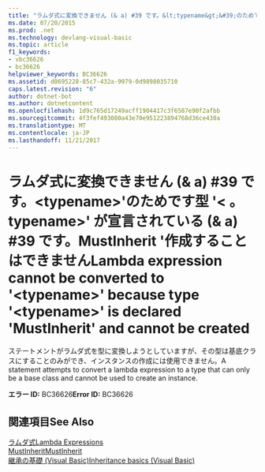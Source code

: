 ```yaml
---
title: "ラムダ式に変換できません (& a) #39 です。&lt;typename&gt;&#39;のためです型 &#39;&lt; 。typename&gt;&#39; が宣言されている (& a) #39 です。MustInherit &#39;作成することはできません"
ms.date: 07/20/2015
ms.prod: .net
ms.technology: devlang-visual-basic
ms.topic: article
f1_keywords:
- vbc36626
- bc36626
helpviewer_keywords: BC36626
ms.assetid: d8695228-85c7-432a-9979-0d9898035710
caps.latest.revision: "6"
author: dotnet-bot
ms.author: dotnetcontent
ms.openlocfilehash: 1d9c765d17249acff1904417c3f6587e90f2afbb
ms.sourcegitcommit: 4f3fef493080a43e70e951223894768d36ce430a
ms.translationtype: MT
ms.contentlocale: ja-JP
ms.lasthandoff: 11/21/2017
---
```

# <a name="lambda-expression-cannot-be-converted-to-39lttypenamegt39-because-type-39lttypenamegt39-is-declared-39mustinherit39-and-cannot-be-created"></a><span data-ttu-id="7c8c2-102">ラムダ式に変換できません (& a) #39 です。&lt;typename&gt;&#39;のためです型 &#39;&lt; 。typename&gt;&#39; が宣言されている (& a) #39 です。MustInherit &#39;作成することはできません</span><span class="sxs-lookup"><span data-stu-id="7c8c2-102">Lambda expression cannot be converted to &#39;&lt;typename&gt;&#39; because type &#39;&lt;typename&gt;&#39; is declared &#39;MustInherit&#39; and cannot be created</span></span>
<span data-ttu-id="7c8c2-103">ステートメントがラムダ式を型に変換しようとしていますが、その型は基底クラスにすることのみができ、インスタンスの作成には使用できません。</span><span class="sxs-lookup"><span data-stu-id="7c8c2-103">A statement attempts to convert a lambda expression to a type that can only be a base class and cannot be used to create an instance.</span></span>  
  
 <span data-ttu-id="7c8c2-104">**エラー ID:** BC36626</span><span class="sxs-lookup"><span data-stu-id="7c8c2-104">**Error ID:** BC36626</span></span>  
  
## <a name="see-also"></a><span data-ttu-id="7c8c2-105">関連項目</span><span class="sxs-lookup"><span data-stu-id="7c8c2-105">See Also</span></span>  
 [<span data-ttu-id="7c8c2-106">ラムダ式</span><span class="sxs-lookup"><span data-stu-id="7c8c2-106">Lambda Expressions</span></span>](../../visual-basic/programming-guide/language-features/procedures/lambda-expressions.md)  
 [<span data-ttu-id="7c8c2-107">MustInherit</span><span class="sxs-lookup"><span data-stu-id="7c8c2-107">MustInherit</span></span>](../../visual-basic/language-reference/modifiers/mustinherit.md)  
 [<span data-ttu-id="7c8c2-108">継承の基礎 (Visual Basic)</span><span class="sxs-lookup"><span data-stu-id="7c8c2-108">Inheritance basics (Visual Basic)</span></span>](~/docs/visual-basic/programming-guide/language-features/objects-and-classes/inheritance-basics.md)
